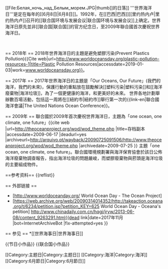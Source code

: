 [[File:Белая_ночь_над_Белым_морем.JPG|thumb]]的日落]]
'''世界海洋日'''是定在每年的[[6月8日|6月8日]]。1992年，在[[巴西|巴西]][[里约热内卢|里约热内卢]]召开的[[联合国环境与发展会议|联合国环境与发展会议]]上确定。世界海洋日原先並非[[联合国|联合国]]的官方纪念日，至2009年聯合國首次慶祝世界海洋日。

<br />

== 2018年 ==
2018年世界海洋日的主題是避免塑膠污染(Prevent Plastics Pollution)<ref>{{Cite web|url=http://www.worldoceansday.org/plastic-pollution-resources-1|title=Plastic Pollution Resources|accessdate=2019-01-03|work=www.worldoceansday.org}}</ref>。

== 2017年 ==
2017年世界海洋日的主題是「Our Oceans, Our Future」(我們的海洋，我們的未來)，保護行動的重點放在鼓勵解決[[塑料污染|塑料污染]]和[[海洋廢棄物|海洋垃圾]]，為了一個更健康的海洋，和更美好的未來。 世界各地計劃舉辦數百場活動，包括這一周將在[[紐約市|紐約市]]舉行第一次的{{link-en|聯合國海洋會議|The United Nations Ocean Conference}}。

== 2009年 ==
聯合國於2009年首次慶祝世界海洋日，主題為「one ocean, one climate, one future」<ref>{{cite web |url=http://theoceanproject.org/wod/wod_theme.php |title=存档副本 |accessdate=2009-06-17 |deadurl=yes |archiveurl=http://arquivo.pt/wayback/20090725091506/http://www.theoceanproject.org/wod/wod_theme.php |archivedate=2009-07-25 }} 主題「one ocean, one climate, one future」</ref>。聯合國環境規劃署與海洋保育協會於該日公佈海洋廢棄物調查報告，指出海洋垃圾的問題嚴峻，而塑膠廢棄物與菸頭是海洋垃圾的主要組成物件。

==参考资料==
{{reflist}}

== 外部链接 ==
* [http://www.worldoceanday.org/ World Ocean Day - The Ocean Project]	
* [https://web.archive.org/web/20090314014352/http://takeaction.oceana.org/t/6234/petition.jsp?petition_KEY=625 World Ocean Day - Oceana's petition]
http://www.chinadaily.com.cn/hqgj/jryw/2013-06-08/content_9263291.html{{dead link|date=2017年11月 |bot=InternetArchiveBot |fix-attempted=yes }}

== 参见 ==
*[[世界海事日|世界海事日]]

{{节日小作品}}
{{联合国小作品}}

[[Category:主题日|Category:主题日]]
[[Category:海洋|Category:海洋]]
[[Category:6月節日|Category:6月節日]]
